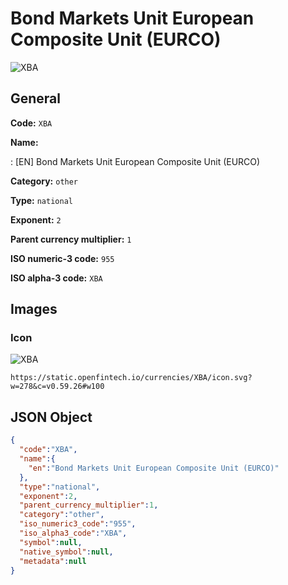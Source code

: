 
# Bond Markets Unit European Composite Unit (EURCO) 
![XBA](https://static.openfintech.io/currencies/XBA/icon.svg?w=278&c=v0.59.26#w100)  

## General 
 
**Code:** `XBA` 
 
**Name:** 
 
:	[EN] Bond Markets Unit European Composite Unit (EURCO) 
 
**Category:** `other` 
 
**Type:** `national` 
 
**Exponent:** `2` 
 
**Parent currency multiplier:** `1` 
 
**ISO numeric-3 code:** `955` 
 
**ISO alpha-3 code:** `XBA` 
 

## Images 

### Icon 
 
![XBA](https://static.openfintech.io/currencies/XBA/icon.svg?w=278&c=v0.59.26#w100)  

```
https://static.openfintech.io/currencies/XBA/icon.svg?w=278&c=v0.59.26#w100
```  

## JSON Object 

```json
{
  "code":"XBA",
  "name":{
    "en":"Bond Markets Unit European Composite Unit (EURCO)"
  },
  "type":"national",
  "exponent":2,
  "parent_currency_multiplier":1,
  "category":"other",
  "iso_numeric3_code":"955",
  "iso_alpha3_code":"XBA",
  "symbol":null,
  "native_symbol":null,
  "metadata":null
}
```  
